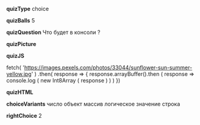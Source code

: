 ____quizType____
choice

____quizBalls____
5

____quizQuestion____
Что будет в консоли ?

____quizPicture____


____quizJS____

fetch( 'https://images.pexels.com/photos/33044/sunflower-sun-summer-yellow.jpg' )
    .then( response => {
        response.arrayBuffer().then (
            response => console.log ( new Int8Array ( response ) )
        )
})

____quizHTML____


____choiceVariants____
число
объект
массив
логическое значение
строка

____rightChoice____
2
